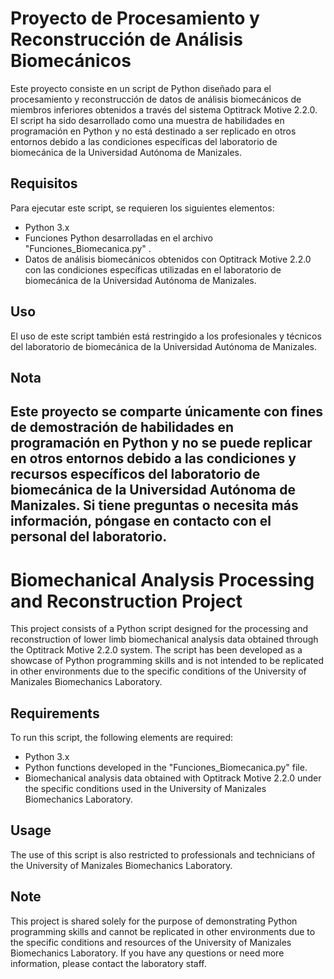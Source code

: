 # Proyecto de Procesamiento y Reconstrucción de Análisis Biomecánicos

Este proyecto consiste en un script de Python diseñado para el procesamiento y reconstrucción de datos de análisis biomecánicos de miembros inferiores obtenidos a través del sistema Optitrack Motive 2.2.0. El script ha sido desarrollado como una muestra de habilidades en programación en Python y no está destinado a ser replicado en otros entornos debido a las condiciones específicas del laboratorio de biomecánica de la Universidad Autónoma de Manizales.

## Requisitos

Para ejecutar este script, se requieren los siguientes elementos:

- Python 3.x
- Funciones Python desarrolladas en el archivo "Funciones_Biomecanica.py" .
- Datos de análisis biomecánicos obtenidos con Optitrack Motive 2.2.0 con las condiciones específicas utilizadas en el laboratorio de biomecánica de la Universidad Autónoma de Manizales.

## Uso

El uso de este script también está restringido a los profesionales y técnicos del laboratorio de biomecánica de la Universidad Autónoma de Manizales.

## Nota

Este proyecto se comparte únicamente con fines de demostración de habilidades en programación en Python y no se puede replicar en otros entornos debido a las condiciones y recursos específicos del laboratorio de biomecánica de la Universidad Autónoma de Manizales. Si tiene preguntas o necesita más información, póngase en contacto con el personal del laboratorio.
-------------------------------------------------------------------------------------------------------------------------------------------------------------------------------------------------------------------------------------------------------------------------------------------------------------------------------------------------------------------------------------------------------------------------------------------------------------------------
# Biomechanical Analysis Processing and Reconstruction Project

This project consists of a Python script designed for the processing and reconstruction of lower limb biomechanical analysis data obtained through the Optitrack Motive 2.2.0 system. The script has been developed as a showcase of Python programming skills and is not intended to be replicated in other environments due to the specific conditions of the University of Manizales Biomechanics Laboratory.

## Requirements

To run this script, the following elements are required:

- Python 3.x
- Python functions developed in the "Funciones_Biomecanica.py" file.
- Biomechanical analysis data obtained with Optitrack Motive 2.2.0 under the specific conditions used in the University of Manizales Biomechanics Laboratory.

## Usage

The use of this script is also restricted to professionals and technicians of the University of Manizales Biomechanics Laboratory.

## Note

This project is shared solely for the purpose of demonstrating Python programming skills and cannot be replicated in other environments due to the specific conditions and resources of the University of Manizales Biomechanics Laboratory. If you have any questions or need more information, please contact the laboratory staff.
